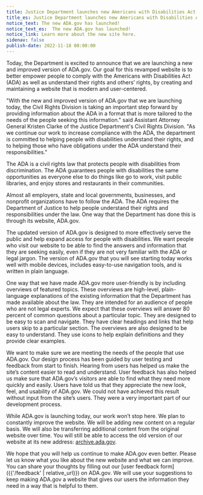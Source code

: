 ```yaml
---
title: Justice Department launches new Americans with Disabilities Act website
title_es: Justice Department launches new Americans with Disabilities Act website
notice_text: The new ADA.gov has launched!
notice_text_es:  The new ADA.gov has launched!
notice_link: Learn more about the new site here.
sidenav: false
publish-date: 2022-11-18 00:00:00
---
```


Today, the Department is excited to announce that we are launching a new and improved version of ADA.gov.  Our goal for this revamped website is to better empower people to comply with the Americans with Disabilities Act (ADA) as well as understand their rights and others’ rights, by creating and maintaining a website that is modern and user-centered.

"With the new and improved version of ADA.gov that we are launching today, the Civil Rights Division is taking an important step forward by providing information about the ADA in a format that is more tailored to the needs of the people seeking this information." said Assistant Attorney General Kristen Clarke of the Justice Department's Civil Rights Division. "As we continue our work to increase compliance with the ADA, the department is committed to helping people with disabilities understand their rights, and to helping those who have obligations under the ADA understand their responsibilities."

The ADA is a civil rights law that protects people with disabilities from discrimination.  The ADA guarantees people with disabilities the same opportunities as everyone else to do things like go to work, visit public libraries, and enjoy stores and restaurants in their communities.

Almost all employers, state and local governments, businesses, and nonprofit organizations have to follow the ADA.  The ADA requires the Department of Justice to help people understand their rights and responsibilities under the law.  One way that the Department has done this is through its website, ADA.gov.

The updated version of ADA.gov is designed to more effectively serve the public and help expand access for people with disabilities.  We want people who visit our website to be able to find the answers and information that they are seeking easily, even if they are not very familiar with the ADA or legal jargon.  The version of ADA.gov that you will see starting today works well with mobile devices, includes easy-to-use navigation tools, and is written in plain language.

One way that we have made ADA.gov more user-friendly is by including overviews of featured topics.  These overviews are high-level, plain-language explanations of the existing information that the Department has made available about the law.  They are intended for an audience of people who are not legal experts.  We expect that these overviews will answer 80 percent of common questions about a particular topic.  They are designed to be easy to scan and navigate.  They have clear headings and links that help users skip to a particular section.  The overviews are also designed to be easy to understand.  They use icons to help explain definitions and they provide clear examples.

We want to make sure we are meeting the needs of the people that use ADA.gov.  Our design process has been guided by user testing and feedback from start to finish.  Hearing from users has helped us make the site’s content easier to read and understand.  User feedback has also helped us make sure that ADA.gov’s visitors are able to find what they need more quickly and easily.  Users have told us that they appreciate the new look, feel, and usability of ADA.gov.   We could not have achieved this result without input from the site’s users.  They were a very important part of our development process.

While ADA.gov is launching today, our work won’t stop here.  We plan to constantly improve the website.  We will be adding new content on a regular basis.  We will also be transferring additional content from the original website over time.  You will still be able to access the old version of our website at its new address: [archive.ada.gov](https://archive.ada.gov).

We hope that you will help us continue to make ADA.gov even better.  Please let us know what you like about the new website and what we can improve.  You can share your thoughts by filling out our [user feedback form]({{'/feedback' | relative_url}}) on ADA.gov.  We will use your suggestions to keep making ADA.gov a website that gives our users the information they need in a way that is helpful to them.